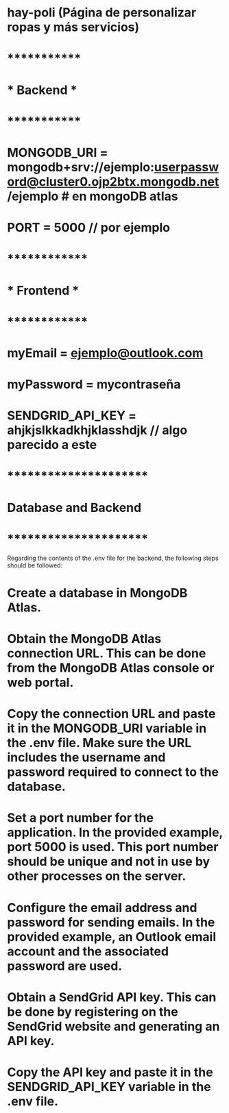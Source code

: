 # hay-poli (Página de personalizar ropas y más servicios)
# ***********
# * Backend *
# ***********
# MONGODB_URI = mongodb+srv://ejemplo:userpassword@cluster0.ojp2btx.mongodb.net/ejemplo # en mongoDB atlas
# PORT = 5000 // por ejemplo
# ************
# * Frontend *
# ************
# myEmail = ejemplo@outlook.com
# myPassword = mycontraseña 
# SENDGRID_API_KEY = ahjkjslkkadkhjklasshdjk  // algo parecido a este 

# *********************
# Database and Backend
# *********************
Regarding the contents of the .env file for the backend, the following steps should be followed:

# Create a database in MongoDB Atlas.
# Obtain the MongoDB Atlas connection URL. This can be done from the MongoDB Atlas console or web portal.
# Copy the connection URL and paste it in the MONGODB_URI variable in the .env file. Make sure the URL includes the username and password required to connect to the database.
# Set a port number for the application. In the provided example, port 5000 is used. This port number should be unique and not in use by other processes on the server.
# Configure the email address and password for sending emails. In the provided example, an Outlook email account and the associated password are used.
# Obtain a SendGrid API key. This can be done by registering on the SendGrid website and generating an API key.
# Copy the API key and paste it in the SENDGRID_API_KEY variable in the .env file.
